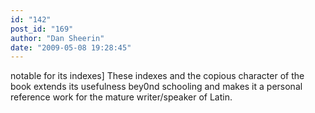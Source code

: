 ```yaml
---
id: "142"
post_id: "169"
author: "Dan Sheerin"
date: "2009-05-08 19:28:45"
---
```

notable for its indexes] These indexes and the copious character of the book extends its usefulness bey0nd schooling and makes it a personal reference work for the mature writer/speaker of Latin.
